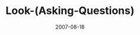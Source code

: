 ---
layout: music 
title: "Look-(Asking-Questions)"
series: "Seek"
date: 2007-08-18 
description: "Crossroads is designed to be a place where we can all seek God, regardless of our starting point. Unfortunately, many of us have never had a healthy seeking process modeled for us. During this four-week series we'll explore the basics of seeking, from how"
audio: "http://www.crossroads.net/audio/2007/2007_06_Seek/Seek_2_Look_08-19-07_Tome.mp3"
audio-duration: "45:43"
---
